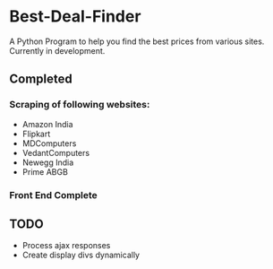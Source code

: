 # Best-Deal-Finder

A Python Program to help you find the best prices from various sites.
Currently in development.

## Completed

### Scraping of following websites:
- Amazon India
- Flipkart
- MDComputers
- VedantComputers
- Newegg India
- Prime ABGB

### Front End Complete


## TODO
- Process ajax responses
- Create display divs dynamically
